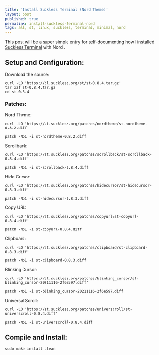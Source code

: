 ```yaml
---
title: 'Install Suckless Terminal (Nord Theme)'
layout: post
published: true
permalink: install-suckless-terminal-nord
tags: all, st, linux, suckless, terminal, minimal, nord
---
```


This post will be a super simple entry for self-documenting how I installed [Suckless Terminal](http://git.suckless.org/st) with Nord .

## Setup and Configuration:

Download the source: 

```
curl -LO 'https://dl.suckless.org/st/st-0.8.4.tar.gz'
tar xzf st-0.8.4.tar.gz
cd st-0.8.4
```

### Patches:

Nord Theme:

```
curl -LO 'https://st.suckless.org/patches/nordtheme/st-nordtheme-0.8.2.diff'

patch -Np1 -i st-nordtheme-0.8.2.diff
```

Scrollback:

```
curl -LO 'https://st.suckless.org/patches/scrollback/st-scrollback-0.8.4.diff'

patch -Np1 -i st-scrollback-0.8.4.diff
```

Hide Cursor:

```
curl -LO 'https://st.suckless.org/patches/hidecursor/st-hidecursor-0.8.3.diff'

patch -Np1 -i st-hidecursor-0.8.3.diff
```

Copy URL:

```
curl -LO 'https://st.suckless.org/patches/copyurl/st-copyurl-0.8.4.diff'

patch -Np1 -i st-copyurl-0.8.4.diff
```

Clipboard:

```
curl -LO 'https://st.suckless.org/patches/clipboard/st-clipboard-0.8.3.diff'

patch -Np1 -i st-clipboard-0.8.3.diff
```

Blinking Cursor:

```
curl -LO 'https://st.suckless.org/patches/blinking_cursor/st-blinking_cursor-20211116-2f6e597.diff'

patch -Np1 -i st-blinking_cursor-20211116-2f6e597.diff
```

Universal Scroll:

```
curl -LO 'https://st.suckless.org/patches/universcroll/st-universcroll-0.8.4.diff'

patch -Np1 -i st-universcroll-0.8.4.diff
```

## Compile and Install:

```
sudo make install clean
```
